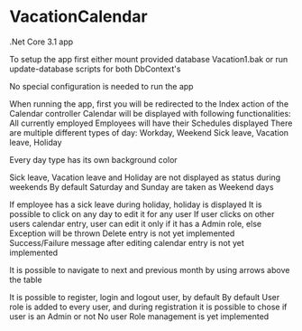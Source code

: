 # VacationCalendar
.Net Core 3.1 app


To setup the app first either mount provided database Vacation1.bak
or run update-database scripts for both DbContext's

No special configuration is needed to run the app

When running the app, first you will be redirected to the Index action of the Calendar controller
Calendar will be displayed with following functionalities:
All currently employed Employees will have their Schedules displayed
There are multiple different types of day:
Workday,
Weekend
Sick leave,
Vacation leave,
Holiday

Every day type has its own background color

Sick leave, Vacation leave and Holiday are not displayed as status during weekends
By default Saturday and Sunday are taken as Weekend days

If employee has a sick leave during holiday, holiday is displayed
It is possible to click on any day to edit it for any user
If user clicks on other users calendar entry, user can edit it only if it has a Admin role, else Exception will be thrown
Delete entry is not yet implemented
Success/Failure message after editing calendar entry is not yet implemented

It is possible to navigate to next and previous month by using arrows above the table

It is possible to register, login and logout user, by default
By default User role is added to every user, and during registration it is possible to chose if user is an Admin or not
No user Role management is yet implemented
